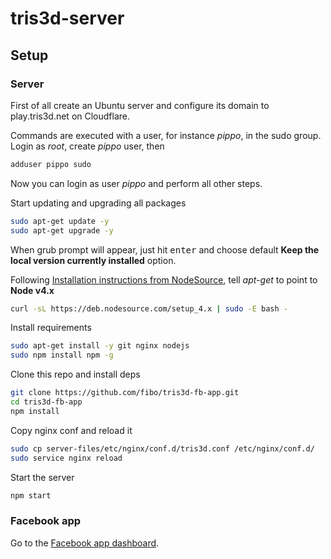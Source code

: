 # tris3d-server

## Setup

### Server

First of all create an Ubuntu server and configure its domain to play.tris3d.net on Cloudflare.

Commands are executed with a user, for instance *pippo*, in the sudo group.
Login as *root*, create *pippo* user, then

```bash
adduser pippo sudo
```

Now you can login as user *pippo* and perform all other steps.

Start updating and upgrading all packages

```bash
sudo apt-get update -y
sudo apt-get upgrade -y
```

When grub prompt will appear, just hit <kbd>enter</kbd> and choose default **Keep the local version currently installed** option.

Following [Installation instructions from NodeSource](https://github.com/nodesource/distributions#debinstall), tell *apt-get* to point to **Node v4.x**

```bash
curl -sL https://deb.nodesource.com/setup_4.x | sudo -E bash -
```

Install requirements

```bash
sudo apt-get install -y git nginx nodejs
sudo npm install npm -g
```

Clone this repo and install deps

```bash
git clone https://github.com/fibo/tris3d-fb-app.git
cd tris3d-fb-app
npm install
```

Copy nginx conf and reload it

```bash
sudo cp server-files/etc/nginx/conf.d/tris3d.conf /etc/nginx/conf.d/
sudo service nginx reload
```

Start the server

```bash
npm start
```

### Facebook app

Go to the [Facebook app dashboard][fb-app-dashboard].

[fb-app-dashboard]: https://developers.facebook.com/apps/178205352555681 "Facebook app dashboard"

